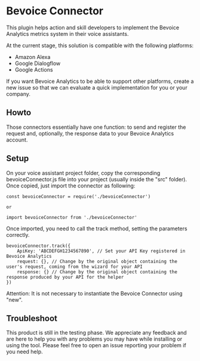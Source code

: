 # Bevoice Connector

This plugin helps action and skill developers to implement the Bevoice Analytics metrics system in their voice assistants.

At the current stage, this solution is compatible with the following platforms:

- Amazon Alexa
- Google Dialogflow
- Google Actions

If you want Bevoice Analytics to be able to support other platforms, create a new issue so that we can evaluate a quick implementation for you or your company.

## Howto

Those connectors essentially have one function: to send and register the request and, optionally, the response data to your Bevoice Analytics account.

## Setup

On your voice assistant project folder, copy the corresponding bevoiceConnector.js file into your project (usually inside the "src" folder). Once copied, just import the connector as following:

```
const bevoiceConnector = require('./bevoiceConnector')

or

import bevoiceConnector from './bevoiceConnector'
```

Once imported, you need to call the track method, setting the parameters correctly.

```
bevoiceConnector.track({
    ApiKey: 'ABCDEFGH1234567890', // Set your API Key registered in Bevoice Analytics
    request: {}, // Change by the original object containing the user's request, coming from the wizard for your API
    response: {} // Change by the original object containing the response produced by your API for the helper
})
```

Attention: It is not necessary to instantiate the Bevoice Connector using "new".

## Troubleshoot

This product is still in the testing phase. We appreciate any feedback and are here to help you with any problems you may have while installing or using the tool. Please feel free to open an issue reporting your problem if you need help.
